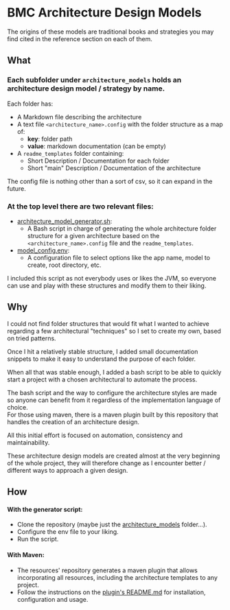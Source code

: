 # BMC Architecture Design Models

The origins of these models are traditional books and strategies you may find cited in the reference section on each of them.

## What

### Each subfolder under `architecture_models` holds an architecture design model / strategy by name.

Each folder has:

- A Markdown file describing the architecture
- A text file `<architecture_name>.config` with the folder structure as a map of:
    - **key**: folder path
    - **value**: markdown documentation (can be empty)
- A `readme_templates` folder containing:
    - Short Description / Documentation for each folder
    - Short "main" Description / Documentation of the architecture

The config file is nothing other than a sort of csv, so it can expand in the future.

### At the top level there are two relevant files:

- [architecture_model_generator.sh](architecture_model_generator.sh):
    - A Bash script in charge of generating the whole architecture folder structure for a given architecture based on the
      `<architecture_name>.config` file and the `readme_templates`.
- [model_config.env](model_config.env):
    - A configuration file to select options like the app name, model to create, root directory, etc.

I included this script as not everybody uses or likes the JVM, so everyone can use and play with these structures and modify them to their liking.

## Why

I could not find folder structures that would fit what I wanted to achieve regarding a few architectural "techniques" so I set to create my own, based
on tried patterns.

Once I hit a relatively stable structure, I added small documentation snippets to make it easy to understand the purpose of each folder.

When all that was stable enough, I added a bash script to be able to quickly start a project with a chosen architectural to automate the process.

The bash script and the way to configure the architecture styles are made so anyone can benefit from it regardless of the implementation language of
choice.
<br> For those using maven, there is a maven plugin built by this repository that handles the creation of an architecture design.

All this initial effort is focused on automation, consistency and maintainability.

These architecture design models are created almost at the very beginning of the whole project, they will therefore change as I encounter better /
different ways to approach a given design.

## How

#### With the generator script:

- Clone the repository (maybe just the [architecture_models](/bmc_assets/architecture_models) folder...).
- Configure the env file to your liking.
- Run the script.

#### With Maven:

- The resources' repository generates a maven plugin that allows incorporating all resources, including the architecture templates to any project.
- Follow the instructions on the [plugin's README.md](/README_MAVEN_PLUGIN.md) for installation, configuration and usage.
